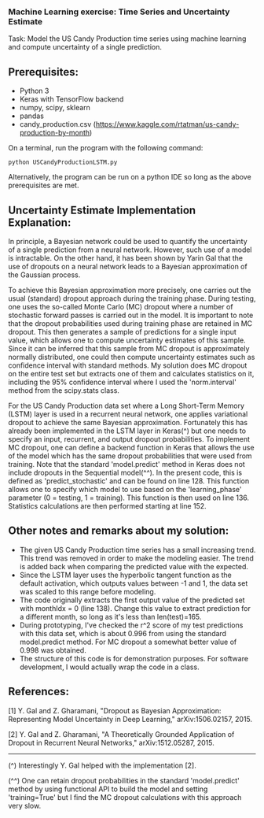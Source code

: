 ### Machine Learning exercise: Time Series and Uncertainty Estimate


Task: Model the US Candy Production time series 
      using machine learning and compute uncertainty 
	  of a single prediction.

## Prerequisites:
- Python 3 
- Keras with TensorFlow backend
- numpy, scipy, sklearn
- pandas
- candy_production.csv (https://www.kaggle.com/rtatman/us-candy-production-by-month)

On a terminal, run the program with the following command:

   `python USCandyProductionLSTM.py`
   
Alternatively, the program can be run on a python IDE so 
long as the above prerequisites are met.
  

## Uncertainty Estimate Implementation Explanation:

In principle, a Bayesian network could be used
to quantify the uncertainty of a single prediction
from a neural network. However, such use of a model 
is intractable. On the other hand, it has 
been shown by Yarin Gal that the use of dropouts 
on a neural network leads to a Bayesian approximation 
of the Gaussian process.

To achieve this Bayesian approximation more precisely, 
one carries out the usual (standard) 
dropout approach during the training phase.
During testing, one uses the so-called Monte Carlo (MC) dropout
where a number of stochastic forward passes is carried out 
in the model. It is important to note that the dropout probabilities 
used during training phase are retained in MC dropout.
This then generates a sample of predictions for a 
single input value, which allows one to 
compute uncertainty estimates of this sample. Since it can be inferred that this sample from MC dropout 
is approximately normally distributed, one could then compute uncertainty estimates such as confidence interval 
with standard methods. My solution does MC dropout 
on the entire test set but extracts one of them 
and calculates statistics on it, including the 95% confidence 
interval where I used the 'norm.interval' method from the 
scipy.stats class.

For the US Candy Production data set where a 
Long Short-Term Memory (LSTM) layer is used in a recurrent
neural network, one applies variational dropout 
to achieve the same Bayesian approximation. 
Fortunately this has already been implemented in the LSTM
layer in Keras(^) but one needs to specify an input, 
recurrent, and output dropout probabilities. 
To implement MC dropout, one can define 
a backend function in Keras that allows the use of
the model which has the same dropout probabilities that were
used from training. Note that the standard 'model.predict' method 
in Keras does not include dropouts in the Sequential model(^^). 
In the present code, this is defined as 'predict_stochastic' 
and can be found on line 128. This function allows one to specify 
which model to use based on the 'learning_phase' parameter
(0 = testing, 1 = training). This function is then used 
on line 136. Statistics calculations are then
performed starting at line 152.


## Other notes and remarks about my solution:
- The given US Candy Production time series has a small
  increasing trend. This trend was removed in order 
  to make the modeling easier. The trend is added back 
  when comparing the predicted value with the expected.
- Since the LSTM layer uses the hyperbolic tangent function 
  as the default activation, which outputs values between -1 and 1, 
  the data set was scaled to this range before modeling.
- The code originally extracts the first output 
  value of the predicted set with monthIdx = 0 (line 138). 
  Change this value to extract prediction for a different month,
  so long as it's less than len(test)=165.
- During prototyping, I've checked the r^2 score of 
  my test predictions with this data set, which is about 0.996 from 
  using the standard model.predict method.
  For MC dropout a somewhat better value of 0.998 was obtained.
- The structure of this code is for demonstration purposes. 
  For software development, I would actually
  wrap the code in a class.


## References:

[1] Y. Gal and Z. Gharamani, "Dropout as Bayesian Approximation:
    Representing Model Uncertainty in Deep Learning," arXiv:1506.02157, 2015.
	
[2] Y. Gal and Z. Gharamani, "A Theoretically Grounded Application of 
    Dropout in Recurrent Neural Networks," arXiv:1512.05287, 2015.

-------
(^) Interestingly Y. Gal helped with the implementation [2]. 

(^^) One can retain dropout probabilities in the standard 'model.predict' method 
by using functional API to build the model and setting 'training=True' but I find 
the MC dropout calculations with this approach very slow.
